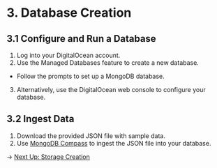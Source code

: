 # 3. Database Creation

## 3.1 Configure and Run a Database

1. Log into your DigitalOcean account.
2. Use the Managed Databases feature to create a new database.
- Follow the prompts to set up a MongoDB database.
3. Alternatively, use the DigitalOcean web console to configure your database.

## 3.2 Ingest Data

1. Download the provided JSON file with sample data.
2. Use [MongoDB Compass](https://www.mongodb.com/products/compass) to ingest the JSON file into your database.

→ [Next Up: Storage Creation](STORAGE.md)